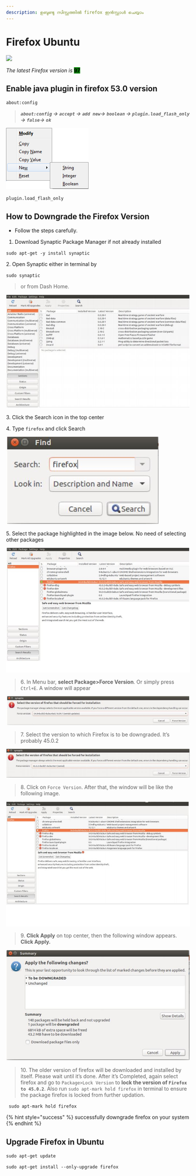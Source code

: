 ```yaml
---
description: ഉബുണ്ടു സിസ്റ്റത്തിൽ firefox ഇൻസ്റ്റാൾ ചെയ്യാം
---
```


# Firefox Ubuntu



![](../.gitbook/assets/application\_application\_firefox\_browser\_mozzila\_970.png)

_The latest Firefox  version  is_ <mark style="background-color:green;">**97**</mark>

## Enable java plugin in firefox 53.0 version

```
about:config
```

> _**`about:config` -> `accept` -> `add new`-> `boolean` -> `plugin.load_flash_only` -> `false`-> `ok`**_&#x20;



![](../.gitbook/assets/AboutconfigContextMenu-fx40.png)

```
plugin.load_flash_only 
```

## How to Downgrade the Firefox Version

* Follow the steps carefully.

1. Download Synaptic Package Manager if not already installed

```
sudo apt-get -y install synaptic
```

2\. Open Synaptic either in terminal by

```
sudo synaptic
```

> or from Dash Home.

![](../.gitbook/assets/IMAGE3.JPG)

3\. Click the Search icon in the top center

4\. Type `firefox` and click Search

![](../.gitbook/assets/image4.JPG)

5\. Select the package highlighted in the image below. No need of selecting other packages

![](../.gitbook/assets/image5.JPG)

> 6\. In Menu bar, **select Package>Force Version**. Or simply press `Ctrl+E`. A window will appear

![](../.gitbook/assets/image6.JPG)

> 7\. Select the version to which Firefox is to be downgraded. It’s probably 45.0.2

![](../.gitbook/assets/image7.JPG)

> 8\. Click on `Force Version`. After that, the window will be like the following image.

![](../.gitbook/assets/image8.JPG)

> 9\. **Click Apply** on top center, then the following window appears. **Click Apply.**

![](../.gitbook/assets/image9.JPG)

> 10\. The older version of firefox will be downloaded and installed by itself. Please wait until it’s done. After it’s Completed, again select firefox and go to `Package>Lock Version` to **lock the version of `Firefox to 45.0.2`**. Also run `sudo apt-mark hold firefox` in terminal to ensure the package firefox is locked from further updation.

```
 sudo apt-mark hold firefox
```

{% hint style="success" %}
successfully downgrade firefox on your system
{% endhint %}

## Upgrade Firefox in Ubuntu

```
sudo apt-get update
```

```
sudo apt-get install --only-upgrade firefox
```
